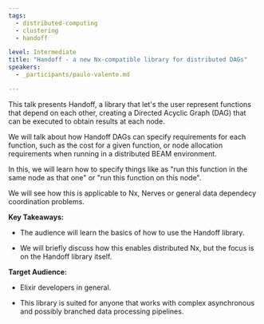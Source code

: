 ```yaml
---
tags: 
  - distributed-computing
  - clustering
  - handoff

level: Intermediate
title: "Handoff - a new Nx-compatible library for distributed DAGs"
speakers: 
  - _participants/paulo-valente.md

---
```

This talk presents Handoff, a library that let's the user represent functions that depend on each other, creating a Directed Acyclic Graph (DAG) that can be executed to obtain results at each node.

We will talk about how Handoff DAGs can specify requirements for each function, such as the cost for a given function, or node allocation requirements when running in a distributed BEAM environment. 

In this, we will learn how to specify things like as "run this function in the same node as that one" or "run this function on this node".


We will see how this is applicable to Nx, Nerves or general data dependecy coordination problems.

**Key Takeaways:**

- The audience will learn the basics of how to use the Handoff library.

- We will briefly discuss how this enables distributed Nx, but the focus is on the Handoff library itself.

**Target Audience:**

- Elixir developers in general.

- This library is suited for anyone that works with complex asynchronous and possibly branched data processing pipelines.
